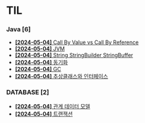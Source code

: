 # TIL
 
### Java [6]
- [**[2024-05-04]**  Call By Value vs Call By Reference](https://github.com/A-lass/TIL/blob/main/Java/Call_By_Value_vs_Call_By_Reference.md)
- [**[2024-05-04]**  JVM](https://github.com/A-lass/TIL/blob/main/Java/JVM.md)
- [**[2024-05-04]**  String StringBuilder StringBuffer](https://github.com/A-lass/TIL/blob/main/Java/String_StringBuilder_StringBuffer.md)
- [**[2024-05-04]**  동기화](https://github.com/A-lass/TIL/blob/main/Java/동기화.md)
- [**[2024-05-04]**  GC](https://github.com/A-lass/TIL/blob/main/Java/GC.md)
- [**[2024-05-04]**  추상클래스와 인터페이스](https://github.com/A-lass/TIL/blob/main/Java/추상클래스와_인터페이스.md)
### DATABASE [2]
- [**[2024-05-04]**  관계 데이터 모델](https://github.com/A-lass/TIL/blob/main/DATABASE/관계_데이터_모델.md)
- [**[2024-05-04]**  트랜잭션](https://github.com/A-lass/TIL/blob/main/DATABASE/트랜잭션.md)
